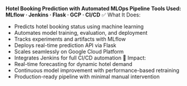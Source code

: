 ****Hotel Booking Prediction with Automated MLOps Pipeline****
**Tools Used: MLflow · Jenkins · Flask · GCP · CI/CD**
✅ What It Does:
- Predicts hotel booking status using machine learning
- Automates model training, evaluation, and deployment
- Tracks experiments and artifacts with MLflow
- Deploys real-time prediction API via Flask
- Scales seamlessly on Google Cloud Platform
- Integrates Jenkins for full CI/CD automation
🚀 Impact:
- Real-time forecasting for dynamic hotel demand
- Continuous model improvement with performance-based retraining
- Production-ready pipeline with minimal manual intervention

